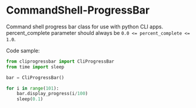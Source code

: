 # CommandShell-ProgressBar
Command shell progress bar class for use with python CLI apps. percent_complete parameter should always be `0.0 <= percent_complete <= 1.0`.

Code sample:

```python
from cliprogressbar import CliProgressBar
from time import sleep

bar = CliProgressBar()

for i in range(101):
	bar.display_progress(i/100)
	sleep(0.1)
```
